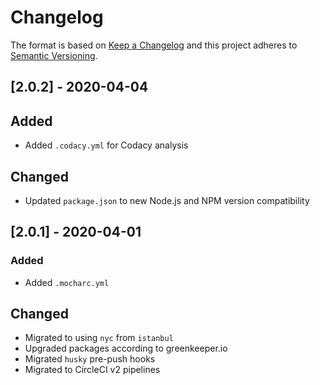 # Changelog

The format is based on [Keep a Changelog](http://keepachangelog.com/)
and this project adheres to [Semantic Versioning](http://semver.org/).

## [2.0.2] - 2020-04-04
## Added
- Added `.codacy.yml` for Codacy analysis

## Changed
- Updated `package.json` to new Node.js and NPM version compatibility

## [2.0.1] - 2020-04-01
### Added
- Added `.mocharc.yml`

## Changed
- Migrated to using `nyc` from `istanbul`
- Upgraded packages according to greenkeeper.io
- Migrated `husky` pre-push hooks
- Migrated to CircleCI v2 pipelines
